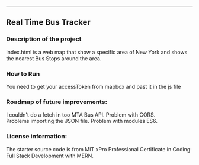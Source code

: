 
---
## **Real Time Bus Tracker**

### **Description of the project**
index.html is a web map that show a specific area of 
New York and shows the nearest Bus Stops around the area.

### **How to Run**
You need to get your accessToken from mapbox and past it in the js file

### **Roadmap of future improvements:**
I couldn't do a fetch in too MTA Bus API. Problem with CORS.<br>
Problems importing the JSON file. Problem with modules ES6.


### **License information:**

The starter source code is from  MIT xPro Professional Certificate 
in Coding: Full Stack Development with MERN.

